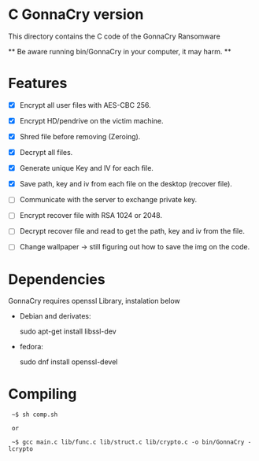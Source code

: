 # C GonnaCry version
This directory contains the C code of the GonnaCry Ransomware

** Be aware running bin/GonnaCry in your computer, it may harm. **

# Features
- [x] Encrypt all user files with AES-CBC 256.
  
- [x] Encrypt HD/pendrive on the victim machine.

- [x] Shred file before removing (Zeroing).
  
- [x] Decrypt all files.
  
- [x] Generate unique Key and IV for each file.

- [x] Save path, key and iv from each file on the desktop (recover file).
  
- [ ] Communicate with the server to exchange private key.

- [ ] Encrypt recover file with RSA 1024 or 2048.
  
- [ ] Decrypt recover file and read to get the path, key and iv from the file.
  
- [ ] Change wallpaper -> still figuring out how to save the img on the code.


# Dependencies
GonnaCry requires openssl Library, instalation below

- Debian and derivates:

     sudo apt-get install libssl-dev

- fedora:

     sudo dnf install openssl-devel

# Compiling
     
     ~$ sh comp.sh
     
     or 
     
     ~$ gcc main.c lib/func.c lib/struct.c lib/crypto.c -o bin/GonnaCry -lcrypto 

